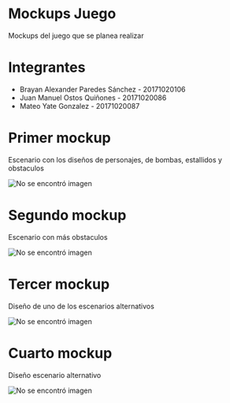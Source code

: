 # Mockups Juego
Mockups del juego que se planea realizar

# Integrantes

* Brayan Alexander Paredes Sánchez - 20171020106  
* Juan Manuel Ostos Quiñones - 20171020086  
* Mateo Yate Gonzalez - 20171020087  

# Primer mockup

Escenario con los diseños de personajes, de bombas, estallidos y obstaculos

![No se encontró imagen](https://github.com/brayanpasa99/MockupsJuego/blob/master/Mockup%201.png)

# Segundo mockup

Escenario con más obstaculos 

![No se encontró imagen](https://github.com/brayanpasa99/MockupsJuego/blob/master/Mockup%202.png)

# Tercer mockup

Diseño de uno de los escenarios alternativos

![No se encontró imagen](https://github.com/brayanpasa99/MockupsJuego/blob/master/Mockup%203.png)

# Cuarto mockup

Diseño escenario alternativo

![No se encontró imagen](https://github.com/brayanpasa99/MockupsJuego/blob/master/Mockup%204.PNG)

